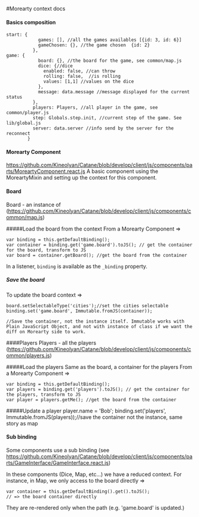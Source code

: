 #Morearty context docs
#### Basics composition

    start: {
                games: [], //all the games availables [{id: 3, id: 6}]
                gameChosen: {}, //the game chosen  {id: 2}
              },
    game: {
                board: {}, //the board for the game, see common/map.js
                dice: {//dice
                  enabled: false, //can throw
                  rolling: false,  //is rolling
                  values: [1,1] //values on the dice
                },
                message: data.message //message displayed for the current status
              },
              players: Players, //all player in the game, see common/player.js
              step: Globals.step.init, //current step of the game. See lib/global.js
              server: data.server //info send by the server for the reconnect
            }

#### Morearty Component

https://github.com/Kineolyan/Catane/blob/develop/client/js/components/parts/MoreartyComponent.react.js
A basic component using the MoreartyMixin and setting up the context for this component. 

#### Board
Board - an instance of 
(https://github.com/Kineolyan/Catane/blob/develop/client/js/components/common/map.js) 

#####Load the board from the context
From a Morearty Component =>

    var binding = this.getDefaultBinding();
    var container = binding.get('game.board').toJS(); // get the container for the board, transform to JS
    var board = container.getBoard(); //get the board from the container

In a listener, `binding` is available as the `_binding` property.

##### Save the board
To update the board context =>

    board.setSelectableType('cities');//set the cities selectable
    binding.set('game.board', Immutable.fromJS(container)); 
    
    //Save the container, not the instance itself. Immutable works with Plain JavaScript Object, and not with instance of class if we want the diff on Morearty side to work.
    
####Players
Players - all the players
 (https://github.com/Kineolyan/Catane/blob/develop/client/js/components/common/players.js) 
 
#####Load the players
Same as the board, a container for the players
From a Morearty Component =>

    var binding = this.getDefaultBinding();
    var players = binding.get('players').toJS(); // get the container for the players, transform to JS
    var player = players.getMe(); //get the board from the container

#####Update a player
  player.name = 'Bob';
  binding.set('players', Immutable.fromJS(players));//save the container not the instance, same story as map


#### Sub binding
Some components use a sub binding
 (see https://github.com/Kineolyan/Catane/blob/develop/client/js/components/parts/GameInterface/GameInterface.react.js)

In these components (Dice, Map, etc...) we have a reduced context. For instance, in Map, we only access to the board directly =>

    var container = this.getDefaultBinding().get().toJS();
    // => the board container directly
They are re-rendered only when the path (e.g. 'game.board' is updated.)

